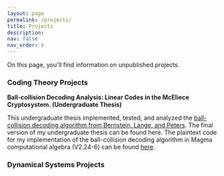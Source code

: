 ```yaml
---
layout: page
permalink: /projects/
title: Projects
description: 
nav: false
nav_order: 6
---
```


On this page, you'll find information on unpublished projects.

### Coding Theory Projects

**Ball-collision Decoding Analysis: Linear Codes in the McEliece Cryptosystem. (Undergraduate Thesis)**

This undergraduate thesis implemented, tested, and analyzed the [ball-collision decoding algorithm from Bernstein, Lange, and Peters](https://cr.yp.to/codes/ballcoll-20110307.pdf). The final version of my undergraduate thesis can be found here. The plaintext code for my implementation of the ball-collision decoding algorithm in Magma computational algebra (V2.24-6) can be found [here](https://kyleyates.github.io/assets/BCDalgorithm.txt).

### Dynamical Systems Projects



